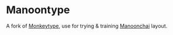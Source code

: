 # Manoontype

A fork of [Monkeytype](https://monkeytype.com), use for trying & training [Manoonchai](https://github.com/narze/manoonchai) layout.
